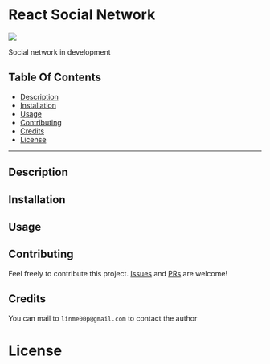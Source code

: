 # React Social Network

![](https://img.shields.io/github/license/1mpossible-code/react-social-network?color=green)

Social network in development

## Table Of Contents

* [Description](#description)
* [Installation](#installation)
* [Usage](#usage)
* [Contributing](#contributing)
* [Credits](#credits)
* [License](#license)

----

## Description

## Installation

## Usage

## Contributing

Feel freely to contribute this project. [Issues](https://github.com/1mpossible-code/react-social-network/issues)
and [PRs](https://github.com/1mpossible-code/react-social-network/pulls) are welcome!

## Credits

You can mail to `linme00p@gmail.com` to contact the author

# License
